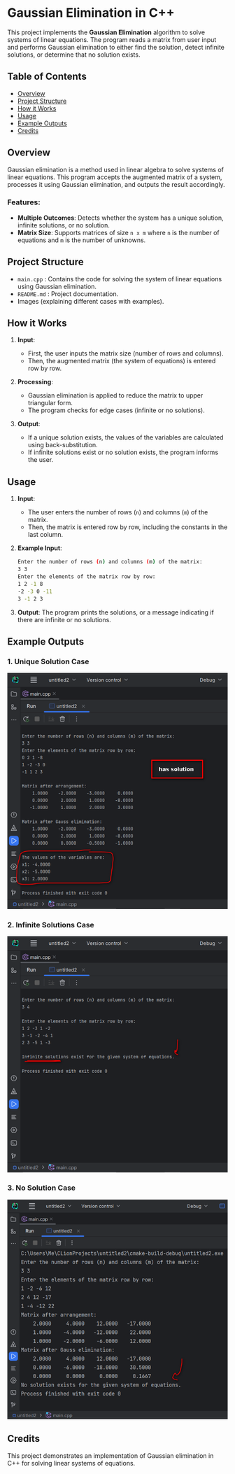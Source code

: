 # Gaussian Elimination in C++

This project implements the **Gaussian Elimination** algorithm to solve systems of linear equations. The program reads a matrix from user input and performs Gaussian elimination to either find the solution, detect infinite solutions, or determine that no solution exists.

## Table of Contents
- [Overview](#overview)
- [Project Structure](#project-structure)
- [How it Works](#how-it-works)
- [Usage](#usage)
- [Example Outputs](#example-outputs)
- [Credits](#credits)

## Overview

Gaussian elimination is a method used in linear algebra to solve systems of linear equations. This program accepts the augmented matrix of a system, processes it using Gaussian elimination, and outputs the result accordingly.

### Features:
- **Multiple Outcomes**: Detects whether the system has a unique solution, infinite solutions, or no solution.
- **Matrix Size**: Supports matrices of size `n x m` where `n` is the number of equations and `m` is the number of unknowns.

## Project Structure

- `main.cpp` : Contains the code for solving the system of linear equations using Gaussian elimination.
- `README.md` : Project documentation.
- Images (explaining different cases with examples).

## How it Works

1. **Input**: 
   - First, the user inputs the matrix size (number of rows and columns).
   - Then, the augmented matrix (the system of equations) is entered row by row.
   
2. **Processing**:
   - Gaussian elimination is applied to reduce the matrix to upper triangular form.
   - The program checks for edge cases (infinite or no solutions).
   
3. **Output**:
   - If a unique solution exists, the values of the variables are calculated using back-substitution.
   - If infinite solutions exist or no solution exists, the program informs the user.

## Usage

1. **Input**:
   - The user enters the number of rows (`n`) and columns (`m`) of the matrix.
   - Then, the matrix is entered row by row, including the constants in the last column.

2. **Example Input**:
    ```bash
    Enter the number of rows (n) and columns (m) of the matrix: 
    3 3
    Enter the elements of the matrix row by row: 
    1 2 -1 8
    -2 -3 0 -11
    3 -1 2 3
    ```

3. **Output**:
   The program prints the solutions, or a message indicating if there are infinite or no solutions.

## Example Outputs

### 1. **Unique Solution Case**
   ![Unique Solution](cases/1.PNG)


### 2. **Infinite Solutions Case**
   ![Infinite Solutions](cases/3.PNG)


### 3. **No Solution Case**
   ![No Solution](cases/2.PNG)


## Credits

This project demonstrates an implementation of Gaussian elimination in C++ for solving linear systems of equations.

